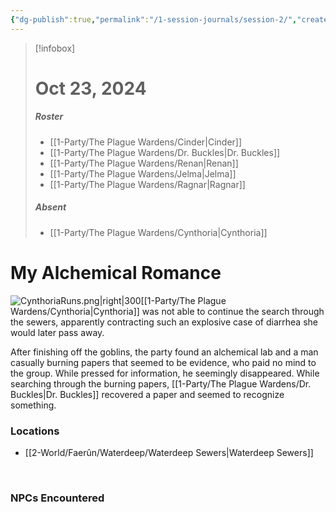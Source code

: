 ```yaml
---
{"dg-publish":true,"permalink":"/1-session-journals/session-2/","created":"2025-02-22T22:36:27.869-05:00","updated":"2025-02-25T13:39:19.312-05:00"}
---
```


>[!infobox]
># Oct 23, 2024
>##### Roster
>- [[1-Party/The Plague Wardens/Cinder\|Cinder]]
>- [[1-Party/The Plague Wardens/Dr. Buckles\|Dr. Buckles]]
>- [[1-Party/The Plague Wardens/Renan\|Renan]]
>- [[1-Party/The Plague Wardens/Jelma\|Jelma]]
>- [[1-Party/The Plague Wardens/Ragnar\|Ragnar]]
> ##### Absent
>- [[1-Party/The Plague Wardens/Cynthoria\|Cynthoria]]
# My Alchemical Romance



![CynthoriaRuns.png|right|300](/img/user/z_Assets/CynthoriaRuns.png)[[1-Party/The Plague Wardens/Cynthoria\|Cynthoria]] was not able to continue the search through the sewers, apparently contracting such an explosive case of diarrhea she would later pass away.

After finishing off the goblins, the party found an alchemical lab and a man casually burning papers that seemed to be evidence, who paid no mind to the group. While pressed for information, he seemingly disappeared. While searching through the burning papers, [[1-Party/The Plague Wardens/Dr. Buckles\|Dr. Buckles]] recovered a paper and seemed to recognize something.



### Locations

- [[2-World/Faerûn/Waterdeep/Waterdeep Sewers\|Waterdeep Sewers]]
<br>

### NPCs Encountered




